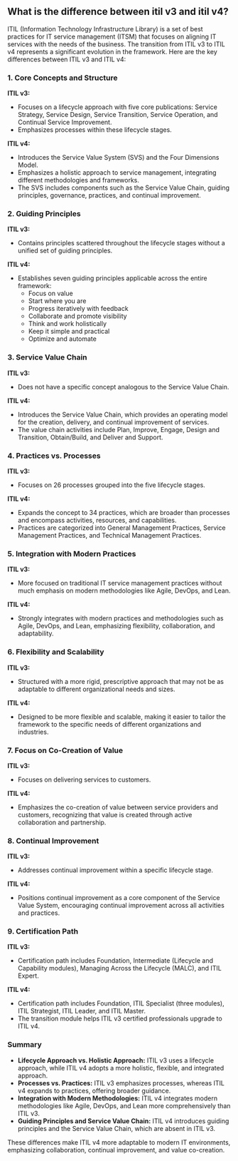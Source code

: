 ## What is the difference between itil v3 and itil v4?

ITIL (Information Technology Infrastructure Library) is a set of best practices for IT service management (ITSM) that focuses on aligning IT services with the needs of the business. The transition from ITIL v3 to ITIL v4 represents a significant evolution in the framework. Here are the key differences between ITIL v3 and ITIL v4:

### 1. **Core Concepts and Structure**

**ITIL v3:**
- Focuses on a lifecycle approach with five core publications: Service Strategy, Service Design, Service Transition, Service Operation, and Continual Service Improvement.
- Emphasizes processes within these lifecycle stages.

**ITIL v4:**
- Introduces the Service Value System (SVS) and the Four Dimensions Model.
- Emphasizes a holistic approach to service management, integrating different methodologies and frameworks.
- The SVS includes components such as the Service Value Chain, guiding principles, governance, practices, and continual improvement.

### 2. **Guiding Principles**

**ITIL v3:**
- Contains principles scattered throughout the lifecycle stages without a unified set of guiding principles.

**ITIL v4:**
- Establishes seven guiding principles applicable across the entire framework:
  - Focus on value
  - Start where you are
  - Progress iteratively with feedback
  - Collaborate and promote visibility
  - Think and work holistically
  - Keep it simple and practical
  - Optimize and automate

### 3. **Service Value Chain**

**ITIL v3:**
- Does not have a specific concept analogous to the Service Value Chain.

**ITIL v4:**
- Introduces the Service Value Chain, which provides an operating model for the creation, delivery, and continual improvement of services.
- The value chain activities include Plan, Improve, Engage, Design and Transition, Obtain/Build, and Deliver and Support.

### 4. **Practices vs. Processes**

**ITIL v3:**
- Focuses on 26 processes grouped into the five lifecycle stages.

**ITIL v4:**
- Expands the concept to 34 practices, which are broader than processes and encompass activities, resources, and capabilities.
- Practices are categorized into General Management Practices, Service Management Practices, and Technical Management Practices.

### 5. **Integration with Modern Practices**

**ITIL v3:**
- More focused on traditional IT service management practices without much emphasis on modern methodologies like Agile, DevOps, and Lean.

**ITIL v4:**
- Strongly integrates with modern practices and methodologies such as Agile, DevOps, and Lean, emphasizing flexibility, collaboration, and adaptability.

### 6. **Flexibility and Scalability**

**ITIL v3:**
- Structured with a more rigid, prescriptive approach that may not be as adaptable to different organizational needs and sizes.

**ITIL v4:**
- Designed to be more flexible and scalable, making it easier to tailor the framework to the specific needs of different organizations and industries.

### 7. **Focus on Co-Creation of Value**

**ITIL v3:**
- Focuses on delivering services to customers.

**ITIL v4:**
- Emphasizes the co-creation of value between service providers and customers, recognizing that value is created through active collaboration and partnership.

### 8. **Continual Improvement**

**ITIL v3:**
- Addresses continual improvement within a specific lifecycle stage.

**ITIL v4:**
- Positions continual improvement as a core component of the Service Value System, encouraging continual improvement across all activities and practices.

### 9. **Certification Path**

**ITIL v3:**
- Certification path includes Foundation, Intermediate (Lifecycle and Capability modules), Managing Across the Lifecycle (MALC), and ITIL Expert.

**ITIL v4:**
- Certification path includes Foundation, ITIL Specialist (three modules), ITIL Strategist, ITIL Leader, and ITIL Master.
- The transition module helps ITIL v3 certified professionals upgrade to ITIL v4.

### Summary

- **Lifecycle Approach vs. Holistic Approach:** ITIL v3 uses a lifecycle approach, while ITIL v4 adopts a more holistic, flexible, and integrated approach.
- **Processes vs. Practices:** ITIL v3 emphasizes processes, whereas ITIL v4 expands to practices, offering broader guidance.
- **Integration with Modern Methodologies:** ITIL v4 integrates modern methodologies like Agile, DevOps, and Lean more comprehensively than ITIL v3.
- **Guiding Principles and Service Value Chain:** ITIL v4 introduces guiding principles and the Service Value Chain, which are absent in ITIL v3.

These differences make ITIL v4 more adaptable to modern IT environments, emphasizing collaboration, continual improvement, and value co-creation.
